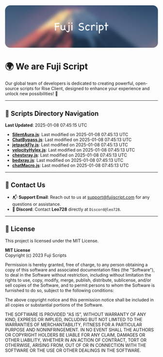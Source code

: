 ![Banner](.github/b.webp)

# 🌍 **We are Fuji Script**

Our global team of developers is dedicated to creating powerful, open-source scripts for Rise Client, designed to enhance your experience and unlock new possibilities! 🌟

---
<!-- SCRIPTS_NAVIGATION_START -->
## 📂 **Scripts Directory Navigation**

**Last Updated**: 2025-01-08 07:45:15 UTC

- **[SilentAura.js](scripts/SilentAura.js)**: Last modified on 2025-01-08 07:45:13 UTC
- **[ChatBypass.js](scripts/ChatBypass.js)**: Last modified on 2025-01-08 07:45:13 UTC
- **[jetpackFly.js](scripts/jetpackFly.js)**: Last modified on 2025-01-08 07:45:13 UTC
- **[velocityHylex.js](scripts/velocityHylex.js)**: Last modified on 2025-01-08 07:45:13 UTC
- **[chestxray.js](scripts/chestxray.js)**: Last modified on 2025-01-08 07:45:13 UTC
- **[bedxray.js](scripts/bedxray.js)**: Last modified on 2025-01-08 07:45:13 UTC
- **[chatMacro.js](scripts/chatMacro.js)**: Last modified on 2025-01-08 07:45:13 UTC

<!-- SCRIPTS_NAVIGATION_END -->

---

## 💬 **Contact Us**  
- 📬 **Support Email**: Reach out to us at [support@fujiscript.com](mailto:support@fujiscript.com) for any questions or assistance.  
- 💬 **Discord**: Contact **Leo728** directly at `Discord@leo728`.

---

## 📜 **License**

This project is licensed under the MIT License.  

**MIT License**  
Copyright (c) 2023 Fuji Scripts  

Permission is hereby granted, free of charge, to any person obtaining a copy of this software and associated documentation files (the "Software"), to deal in the Software without restriction, including without limitation the rights to use, copy, modify, merge, publish, distribute, sublicense, and/or sell copies of the Software, and to permit persons to whom the Software is furnished to do so, subject to the following conditions:  

The above copyright notice and this permission notice shall be included in all copies or substantial portions of the Software.  

THE SOFTWARE IS PROVIDED "AS IS", WITHOUT WARRANTY OF ANY KIND, EXPRESS OR IMPLIED, INCLUDING BUT NOT LIMITED TO THE WARRANTIES OF MERCHANTABILITY, FITNESS FOR A PARTICULAR PURPOSE AND NONINFRINGEMENT. IN NO EVENT SHALL THE AUTHORS OR COPYRIGHT HOLDERS BE LIABLE FOR ANY CLAIM, DAMAGES OR OTHER LIABILITY, WHETHER IN AN ACTION OF CONTRACT, TORT OR OTHERWISE, ARISING FROM, OUT OF OR IN CONNECTION WITH THE SOFTWARE OR THE USE OR OTHER DEALINGS IN THE SOFTWARE.  

